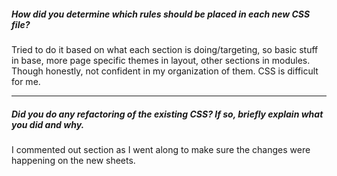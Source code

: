 ##### How did you determine which rules should be placed in each new CSS file?

Tried to do it based on what each section is doing/targeting, so basic stuff in base, more page specific themes in layout, other sections in modules. Though honestly, not confident in my organization of them. CSS is difficult for me. 

---

##### Did you do any refactoring of the existing CSS? If so, briefly explain what you did and why.

I commented out section as I went along to make sure the changes were happening on the new sheets. 